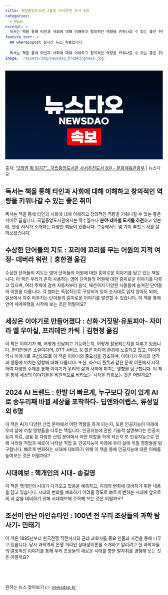 ```yaml
---
title: 국립중앙도서관 2월의 사서추천 도서 8권
categories:
  - News
excerpt: >
  독서는 책을 통해 타인과 사회에 대해 이해하고 창의적인 역량을 키워나갈 수 있는 좋은 취미입니다.국립중앙도서…
feature_text: >
  ## whereispost 실시간 뉴스 속보입니다.

  독서는 책을 통해 타인과 사회에 대해 이해하고 창의적인 역량을 키워나갈 수 있는 좋은 취미입니다.국립중앙도서…
image: '/assets/img/newsdao_breakingnews.jpg'
---
```


![뉴스다오 속보](/assets/img/newsdao_breakingnews.jpg)

<p>출처: <a href="https://newsdao.kr/3213" rel="dofollow">“2월엔 뭐 읽지?”…국립중앙도서관 사서추천도서 8권 - 문화체육관광부</a> | 뉴스다오</p>

<h2 data-ke-size="size26">독서는 책을 통해 타인과 사회에 대해 이해하고 창의적인 역량을 키워나갈 수 있는 좋은 취미</h2>
독서는 책을 통해 타인과 사회에 대해 이해하고 창의적인 역량을 키워나갈 수 있는 좋은 취미로 꼽힙니다. 국립중앙도서관에서는 짝수월마다 <b>분야·테마별 도서를 추천</b>하고 있는데, 현장 사서가 소개하는 다양한 책들이 있습니다. 그중에서도 몇 가지 추천 도서를 살펴보겠습니다.

<h2 data-ke-size="size26">수상한 단어들의 지도 : 꼬리에 꼬리를 무는 어원의 지적 여정- 데버라 워런｜홍한결 옮김</h2>
수상한 단어들의 지도는 영어 단어들의 어원에 대한 흥미로운 이야기를 담고 있는 책입니다. 이 책은 우리가 흔히 사용하는 영어 단어들의 어원에 대한 흥미로운 이야기를 다루고 있으며, 여러 주제에 걸쳐 자동차부터 음식, 패션까지 다양한 사물들에 숨겨진 단어들의 어원을 다룹니다. 각 챕터는 독립적으로 구성되어 있어 순서대로 읽지 않아도 되며, 일상에서 자주 마주치는 단어들의 흥미로운 이야기를 발견할 수 있습니다. 이 책을 통해 언어 세계여행을 시작해 보는 것은 어떨까요?

<h2 data-ke-size="size26">세상은 이야기로 만들어졌다 : 신화·거짓말·유토피아- 자미라 엘 우아실, 프리데만 카릭｜김현정 옮김</h2>
이 책은 이야기가 왜, 어떻게 전달되고 기능하는지, 어떻게 활용되는지를 다루고 있습니다. 현대인들은 소셜미디어, OTT 서비스 등 많은 미디어 환경에 노출되고 있고, 미디어 역시 이야기로 구성되므로 이 책은 이야기의 중요성을 강조하며, 이야기가 우리의 생각과 행동에 미치는 영향에 대해 다룹니다. 또한, 마스터 플롯과 같은 문학 이론에서 시작하여 다양한 주제를 통해 이야기가 우리의 삶과 사회에 미치는 영향을 탐구합니다. 이 책을 통해 세상의 이야기들을 비판적으로 바라보는 시각을 키워보는 것은 어떨까요?

<h2 data-ke-size="size26">2024 AI 트렌드 : 한발 더 빠르게, 누구보다 깊이 있게 AI로 송두리째 바뀔 세상을 포착하다- 딥앤와이랩스, 류성일 외 6명</h2>
이 책은 AI가 다양한 산업 분야에서 어떤 역할을 하게 되는지, 또한 인공지능이 미래에 우리 삶에 끼칠 영향들을 다루는 책입니다. 인공지능에 관한 기술적 설명보다는 인공지능이 의료, 금융 등 다양한 산업 분야에서 어떤 역할을 하게 되는지 또 인공지능으로 인해 사라질 직업과 새로이 나타날 직업 등 인공지능이 미래에 우리 삶에 끼칠 영향들을 탐구합니다. 빠르게 변화하는 시대에 대비하기 위해 이 책을 통해 인공지능에 대한 이해를 높여보는 것은 어떨까요?

<h2 data-ke-size="size26">시대예보 : 핵개인의 시대- 송길영</h2>
이 책은 핵개인의 시대가 다가오고 있음을 예측하고, 미래의 변화에 대비하기 위한 내용을 담고 있습니다. 시대의 변화를 예측하기 어려울 정도로 빠르게 변하는 시대에 앞으로의 내 삶을 대비하기 위해 시대예보에 주목해 보는 것은 어떨까요? 

<h2 data-ke-size="size26">조선이 만난 아인슈타인 : 100년 전 우리 조상들의 과학 탐사기- 민태기</h2>
이 책은 1895년부터 한국전쟁 직전까지의 근대 과학사를 중요 인물과 사건을 통해 다루고 있습니다. 당시 과학계의 논쟁 거리인 상대성이론을 소개하고 알리려고 한 과학자들의 열정적인 이야기를 통해 우리 조상들의 새로운 시대를 향한 발자취를 경험해 보는 것은 어떨까요?

<p data-ke-size="size16">&nbsp;</p>

<p data-ke-size="size16">&nbsp;</p> 

원하는 뉴스 찾아보기 👉 <a href="https://newsdao.kr" rel="dofollow">newsdao.kr</a>


